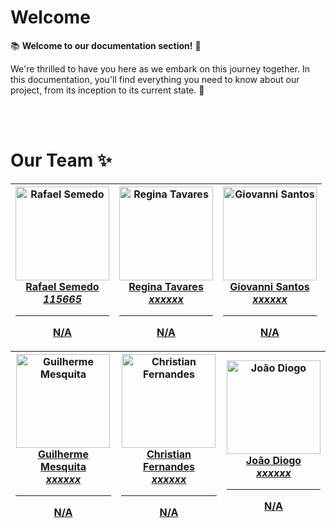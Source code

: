 
# Welcome

📚 **Welcome to our documentation section!** 🚀

We're thrilled to have you here as we embark on this journey together. In this documentation, you'll find everything you need to know about our project, from its inception to its current state. 🌟

<br></br>
# Our Team ✨

| <a href="https://github.com/RafaUA"><img src="https://avatars.githubusercontent.com/RafaUA?v=4" width="150px;" alt="Rafael Semedo"/><br/>**Rafael Semedo**<br/>*115665*<hr/>**N/A**<br/></a> | <a href="https://github.com/rtavares018"><img src="https://avatars.githubusercontent.com/rtavares018?v=4" width="150px;" alt="Regina Tavares"/><br/>**Regina Tavares**<br/>*xxxxxx*<hr/>**N/A**<br/></a> | <a href="https://github.com/Cheiivan"><img src="https://avatars.githubusercontent.com/Cheiivan?v=4" width="150px;" alt="Giovanni Santos"/><br/>**Giovanni Santos**<br/>*xxxxxx*<hr/>**N/A**<br/></a> |
| --- | --- | --- |

| <a href="https://github.com/GMesquita07"><img src="https://avatars.githubusercontent.com/GMesquita07?v=4" width="150px;" alt="Guilherme Mesquita"/><br/>**Guilherme Mesquita**<br/>*xxxxxx*<hr/>**N/A**<br/></a> | <a href="https://github.com/lIChrisIl"><img src="https://avatars.githubusercontent.com/lIChrisIl?v=4" width="150px;" alt="Christian Fernandes"/><br/>**Christian Fernandes**<br/>*xxxxxx*<hr/>**N/A**<br/></a> | <a href="https://github.com/HedgiePT"><img src="https://avatars.githubusercontent.com/HedgiePT?v=4" width="150px;" alt="João Diogo"/><br/>**João Diogo**<br/>*xxxxxx*<hr/>**N/A**<br/></a> |
| --- | --- | --- |